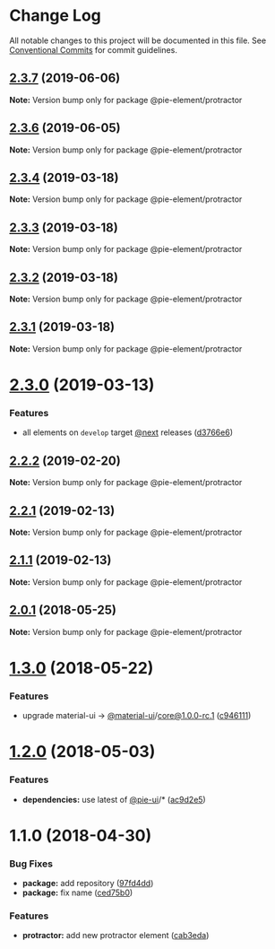 # Change Log

All notable changes to this project will be documented in this file.
See [Conventional Commits](https://conventionalcommits.org) for commit guidelines.

## [2.3.7](https://github.com/pie-framework/pie-elements/compare/@pie-element/protractor@2.3.6...@pie-element/protractor@2.3.7) (2019-06-06)

**Note:** Version bump only for package @pie-element/protractor





## [2.3.6](https://github.com/pie-framework/pie-elements/compare/@pie-element/protractor@2.3.4...@pie-element/protractor@2.3.6) (2019-06-05)

**Note:** Version bump only for package @pie-element/protractor





## [2.3.4](https://github.com/pie-framework/pie-elements/compare/@pie-element/protractor@2.3.3...@pie-element/protractor@2.3.4) (2019-03-18)

**Note:** Version bump only for package @pie-element/protractor





## [2.3.3](https://github.com/pie-framework/pie-elements/compare/@pie-element/protractor@2.3.2...@pie-element/protractor@2.3.3) (2019-03-18)

**Note:** Version bump only for package @pie-element/protractor





## [2.3.2](https://github.com/pie-framework/pie-elements/compare/@pie-element/protractor@2.3.1...@pie-element/protractor@2.3.2) (2019-03-18)

**Note:** Version bump only for package @pie-element/protractor





## [2.3.1](https://github.com/pie-framework/pie-elements/compare/@pie-element/protractor@2.3.0...@pie-element/protractor@2.3.1) (2019-03-18)

**Note:** Version bump only for package @pie-element/protractor





# [2.3.0](https://github.com/pie-framework/pie-elements/compare/@pie-element/protractor@2.2.2...@pie-element/protractor@2.3.0) (2019-03-13)


### Features

* all elements on `develop` target [@next](https://github.com/next) releases ([d3766e6](https://github.com/pie-framework/pie-elements/commit/d3766e6))





## [2.2.2](https://github.com/pie-framework/pie-elements/compare/@pie-element/protractor@2.2.1...@pie-element/protractor@2.2.2) (2019-02-20)

**Note:** Version bump only for package @pie-element/protractor





## [2.2.1](https://github.com/pie-framework/pie-elements/compare/@pie-element/protractor@2.1.1...@pie-element/protractor@2.2.1) (2019-02-13)

**Note:** Version bump only for package @pie-element/protractor





## [2.1.1](https://github.com/pie-framework/pie-elements/compare/@pie-element/protractor@2.0.1...@pie-element/protractor@2.1.1) (2019-02-13)

**Note:** Version bump only for package @pie-element/protractor





<a name="2.0.1"></a>
## [2.0.1](https://github.com/pie-framework/pie-elements/compare/@pie-element/protractor@1.3.0...@pie-element/protractor@2.0.1) (2018-05-25)




**Note:** Version bump only for package @pie-element/protractor

<a name="1.3.0"></a>
# [1.3.0](https://github.com/pie-framework/pie-elements/compare/@pie-element/protractor@1.2.0...@pie-element/protractor@1.3.0) (2018-05-22)


### Features

* upgrade material-ui -> [@material-ui](https://github.com/material-ui)/core@1.0.0-rc.1 ([c946111](https://github.com/pie-framework/pie-elements/commit/c946111))




<a name="1.2.0"></a>
# [1.2.0](https://github.com/pie-framework/pie-elements/compare/@pie-element/protractor@1.1.0...@pie-element/protractor@1.2.0) (2018-05-03)


### Features

* **dependencies:** use latest of [@pie-ui](https://github.com/pie-ui)/* ([ac9d2e5](https://github.com/pie-framework/pie-elements/commit/ac9d2e5))




<a name="1.1.0"></a>
# 1.1.0 (2018-04-30)


### Bug Fixes

* **package:** add repository ([97fd4dd](https://github.com/pie-framework/pie-elements/commit/97fd4dd))
* **package:** fix name ([ced75b0](https://github.com/pie-framework/pie-elements/commit/ced75b0))


### Features

* **protractor:** add new protractor element ([cab3eda](https://github.com/pie-framework/pie-elements/commit/cab3eda))
